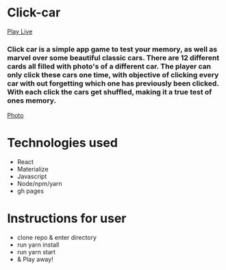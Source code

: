 # Click-car

[Play Live](https://spacetab.github.io/react-click/)



### Click car is a simple app game to test your memory, as well as marvel over some beautiful classic cars. There are 12 different cards all filled with photo's of a different car. The player can only click these cars one time, with objective of clicking every car with out forgetting which one has previously been clicked. With each click the cars get shuffled, making it a true test of ones memory. 

[Photo](./public/assets/images/display.png)


# Technologies used
* React 
* Materialize
* Javascript
* Node/npm/yarn
* gh pages


# Instructions for user
* clone repo & enter directory
* run yarn install
* run yarn start
* & Play away!